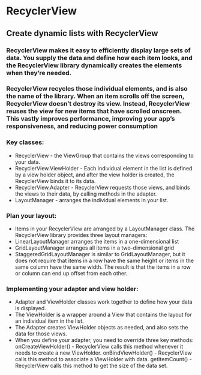 # RecyclerView

## Create dynamic lists with RecyclerView

### RecyclerView makes it easy to efficiently display large sets of data. You supply the data and define how each item looks, and the RecyclerView library dynamically creates the elements when they’re needed.


### RecyclerView recycles those individual elements, and is also the name of the library. When an item scrolls off the screen, RecyclerView doesn’t destroy its view. Instead, RecyclerView reuses the view for new items that have scrolled onscreen. This vastly improves performance, improving your app’s responsiveness, and reducing power consumption

### Key classes:

- RecyclerView - the ViewGroup that contains the views corresponding to your data.
- RecyclerView.ViewHolder - Each individual element in the list is defined by a view holder object, and after the view holder is created, the RecyclerView binds it to its data.
- RecyclerView.Adapter - RecyclerView requests those views, and binds the views to their data, by calling methods in the adapter.
- LayoutManager - arranges the individual elements in your list.

### Plan your layout:

 - Items in your RecyclerView are arranged by a LayoutManager class. The RecyclerView library provides three layout managers:
- LinearLayoutManager arranges the items in a one-dimensional list
- GridLayoutManager arranges all items in a two-dimensional grid
- StaggeredGridLayoutManager is similar to GridLayoutManager, but it does not require that items in a row have the same height or items in the same column have the same width. The result is that the items in a row or column can end up offset from each other.

### Implementing your adapter and view holder:

- Adapter and ViewHolder classes work together to define how your data is displayed.
- The ViewHolder is a wrapper around a View that contains the layout for an individual item in the list.
- The Adapter creates ViewHolder objects as needed, and also sets the data for those views.
- When you define your adapter, you need to override three key methods:
onCreateViewHolder() - RecyclerView calls this method whenever it needs to create a new ViewHolder.
onBindViewHolder() - RecyclerView calls this method to associate a ViewHolder with data.
getItemCount() - RecyclerView calls this method to get the size of the data set.
